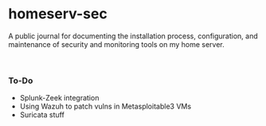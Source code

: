 # homeserv-sec

A public journal for documenting the installation process, configuration, and maintenance of security and monitoring tools on my home server.

<br>

### To-Do
- Splunk-Zeek integration
- Using Wazuh to patch vulns in Metasploitable3 VMs
- Suricata stuff
